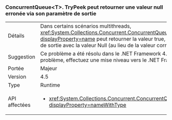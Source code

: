 ### <a name="concurrentqueuelttgttrypeek-can-return-an-erroneous-null-via-its-out-parameter"></a>ConcurrentQueue&lt;T&gt;. TryPeek peut retourner une valeur null erronée via son paramètre de sortie

|   |   |
|---|---|
|Détails|Dans certains scénarios multithreads, <xref:System.Collections.Concurrent.ConcurrentQueue%601.TryPeek(%600@)?displayProperty=name> peut retourner la valeur true, mais renseigner le paramètre de sortie avec la valeur Null (au lieu de la valeur correcte).|
|Suggestion|Ce problème a été résolu dans le .NET Framework 4.5.1. Pour résoudre votre problème, effectuez une mise niveau vers le .NET Framework 4.5.1.|
|Portée|Majeur|
|Version|4.5|
|Type|Runtime|
|API affectées|<ul><li><xref:System.Collections.Concurrent.ConcurrentQueue%601.TryPeek(%600@)?displayProperty=nameWithType></li></ul>|

